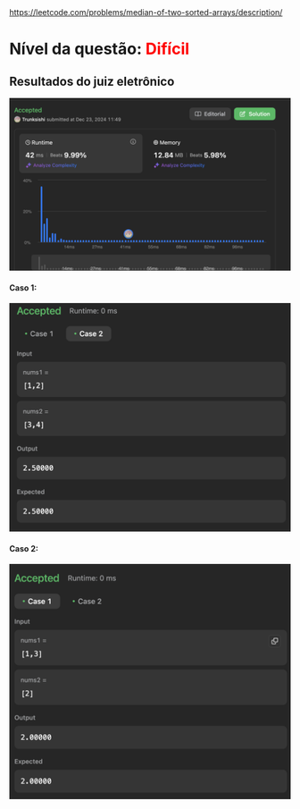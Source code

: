 ## 
https://leetcode.com/problems/median-of-two-sorted-arrays/description/

# Nível da questão:  <span style="color: red;">Difícil</span>

## Resultados do juiz eletrônico
![](/dividir_conquistar/Assets/result_difcil1.png)


#### Caso 1:
![](/dividir_conquistar/Assets/caso1_dificil1.png)

#### Caso 2:
![](/dividir_conquistar/Assets/caso2_dificl1.png)
